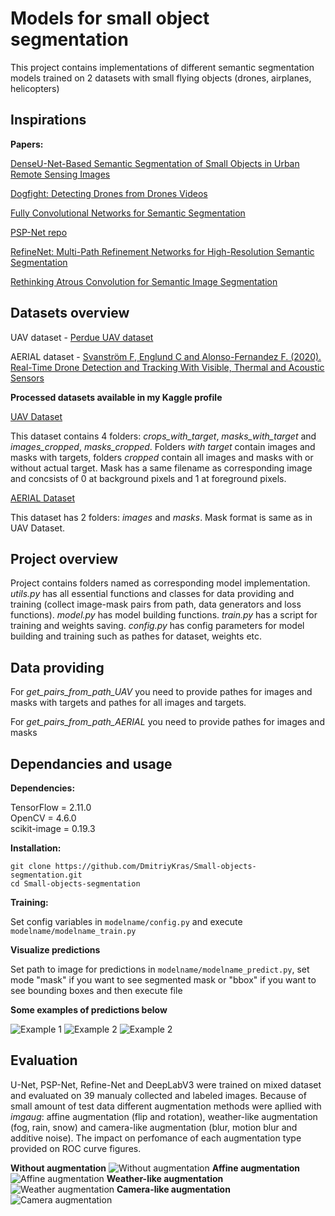 # Models for small object segmentation


This project contains implementations of different semantic segmentation models trained on 2 datasets with small flying objects (drones, airplanes, helicopters) 

## Inspirations

**Papers:**

[DenseU-Net-Based Semantic Segmentation of Small Objects in Urban Remote Sensing Images](https://ieeexplore.ieee.org/document/8718619)

[Dogfight: Detecting Drones from Drones Videos](https://arxiv.org/abs/2103.17242)

[Fully Convolutional Networks for Semantic Segmentation](https://arxiv.org/abs/1411.4038)

[PSP-Net repo](https://github.com/mwaseema/image-segmentation-keras-implementation)

[RefineNet: Multi-Path Refinement Networks for High-Resolution Semantic Segmentation](https://arxiv.org/abs/1611.06612)

[Rethinking Atrous Convolution for Semantic Image Segmentation](https://arxiv.org/abs/1706.05587v3)


## Datasets overview

UAV dataset - [Perdue UAV dataset](https://engineering.purdue.edu/~bouman/UAV_Dataset/)

AERIAL dataset - [Svanström F, Englund C and Alonso-Fernandez F. (2020). Real-Time Drone Detection and Tracking With Visible, Thermal and Acoustic Sensors](https://arxiv.org/pdf/2007.07396.pdf)

**Processed datasets available in my Kaggle profile**

[UAV Dataset](https://www.kaggle.com/datasets/llpukojluct/drone-detection-dataset)

This dataset contains 4 folders: *crops_with_target*, *masks_with_target* and *images_cropped*, *masks_cropped*. Folders *with target* contain images and masks with targets, folders *cropped* contain all images and masks with or without actual target. Mask has a same filename as corresponding image and concsists of 0 at background pixels and 1 at foreground pixels.

[AERIAL Dataset](https://www.kaggle.com/datasets/llpukojluct/aerial)

This dataset has 2 folders: *images* and *masks*. Mask format is same as in UAV Dataset.

## Project overview

Project contains folders named as corresponding model implementation. *utils.py* has all essential functions and classes for data providing and training (collect image-mask pairs from path, data generators and loss functions). *model.py* has model building functions. *train.py* has a script for training and weights saving. *config.py* has config parameters for model building and training such as pathes for dataset, weights etc.

## Data providing

For *get_pairs_from_path_UAV* you need to provide pathes for images and masks with targets and pathes for all images and targets.

For *get_pairs_from_path_AERIAL* you need to provide pathes for images and masks

## Dependancies and usage

**Dependencies:**

TensorFlow = 2.11.0\
OpenCV = 4.6.0\
scikit-image = 0.19.3

**Installation:**
```
git clone https://github.com/DmitriyKras/Small-objects-segmentation.git
cd Small-objects-segmentation
```

**Training:**

Set config variables in `modelname/config.py` and execute `modelname/modelname_train.py`

**Visualize predictions**

Set path to image for predictions in `modelname/modelname_predict.py`, set mode "mask" if you want to see segmented mask or "bbox" if you want to see bounding boxes and then execute file

**Some examples of predictions below**

![Example 1](/predictions_examples/example1.png)
![Example 2](/predictions_examples/example2.png)
![Example 2](/predictions_examples/example3.png)

## Evaluation
U-Net, PSP-Net, Refine-Net and DeepLabV3 were trained on mixed dataset and evaluated on 39 manualy collected and labeled images. 
Because of small amount of test data different augmentation methods were apllied with *imgaug*: affine augmentation (flip and rotation), weather-like augmentation (fog, rain, snow) and
camera-like augmentation (blur, motion blur and additive noise). The impact on perfomance of each augmentation type provided on ROC curve figures.


**Without augmentation**
![Without augmentation](/test_results/ROC_curves_test.png)
**Affine augmentation**
![Affine augmentation](/test_results/ROC_curves_test_affine.png)
**Weather-like augmentation**
![Weather augmentation](/test_results/ROC_curves_test_weather.png)
**Camera-like augmentation**
![Camera augmentation](/test_results/ROC_curves_test_camera.png)
